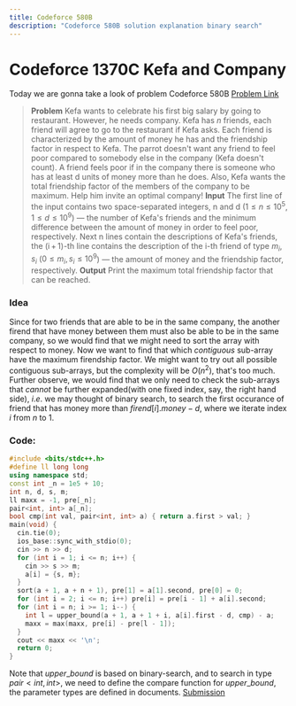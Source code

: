 ```yaml
---
title: Codeforce 580B
description: "Codeforce 580B solution explanation binary search"
---
```


<!-- toc -->

# Codeforce 1370C Kefa and Company
Today we are gonna take a look of problem Codeforce 580B
[Problem Link](https://codeforces.com/problemset/problem/580/B)

> **Problem**
Kefa wants to celebrate his first big salary by going to restaurant. However, he needs company.
Kefa has $n$ friends, each friend will agree to go to the restaurant if Kefa asks. Each friend is characterized by the amount of money he has and the friendship factor in respect to Kefa. The parrot doesn't want any friend to feel poor compared to somebody else in the company (Kefa doesn't count). A friend feels poor if in the company there is someone who has at least d units of money more than he does. Also, Kefa wants the total friendship factor of the members of the company to be maximum. Help him invite an optimal company!
**Input**
The first line of the input contains two space-separated integers, n and d ($1 \le n \le 10^5$, $1\le d\le10^9$) — the number of Kefa's friends and the minimum difference between the amount of money in order to feel poor, respectively.
Next n lines contain the descriptions of Kefa's friends, the (i + 1)-th line contains the description of the i-th friend of type $m_i$, $s_i$ ($0 \le m_i, s_i \le 10^9$) — the amount of money and the friendship factor, respectively.
**Output**
Print the maximum total friendship factor that can be reached.

### Idea
Since for two friends that are able to be in the same company, the another firend that have money between them must also be able to be in the same company, so we would find that we might need to sort the array with respect to money.
Now we want to find that which _contiguous_ sub-array have the maximum firendship factor. We might want to try out all possible contiguous sub-arrays, but the complexity will be $O(n^2)$, that's too much.
Further observe, we would find that we only need to check the sub-arrays that _cannot_ be further expanded(with one fixed index, say, the right hand side), $i.e.$ we may thought of binary search, to search the first occurance of friend that has money more than $firend[i].money-d$, where we iterate index $i$ from $n$ to $1$.
### Code:
```c++
#include <bits/stdc++.h>
#define ll long long
using namespace std;
const int _n = 1e5 + 10;
int n, d, s, m;
ll maxx = -1, pre[_n];
pair<int, int> a[_n];
bool cmp(int val, pair<int, int> a) { return a.first > val; }
main(void) {
  cin.tie(0);
  ios_base::sync_with_stdio(0);
  cin >> n >> d;
  for (int i = 1; i <= n; i++) {
    cin >> s >> m;
    a[i] = {s, m};
  }
  sort(a + 1, a + n + 1), pre[1] = a[1].second, pre[0] = 0;
  for (int i = 2; i <= n; i++) pre[i] = pre[i - 1] + a[i].second;
  for (int i = n; i >= 1; i--) {
    int l = upper_bound(a + 1, a + 1 + i, a[i].first - d, cmp) - a;
    maxx = max(maxx, pre[i] - pre[l - 1]);
  }
  cout << maxx << '\n';
  return 0;
}
```
Note that $upper\_bound$ is based on binary-search, and to search in type $pair<int,int>$, we need to define the compare function for $upper\_bound$, the parameter types are defined in documents.
[Submission](https://codeforces.com/contest/580/submission/86955857)